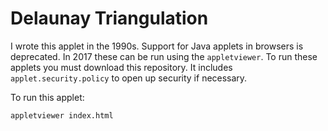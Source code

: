 # Delaunay Triangulation

I wrote this applet in the 1990s.
Support for Java applets in browsers is deprecated.
In 2017 these can be run using the `appletviewer`.
To run these applets you must download this repository.
It includes `applet.security.policy` to open up security if necessary.

To run this applet:
```
appletviewer index.html
```
